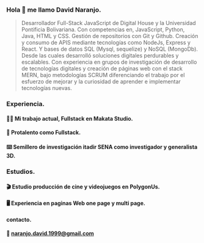 ### Hola 👋 me llamo David Naranjo.

>Desarrollador Full-Stack JavaScript de Digital House y la Universidad Pontificia Bolivariana. Con 
competencias en, JavaScript, Python, Java, HTML y CSS. Gestión de repositorios con Git y Github. 
Creación y consumo de APIS mediante tecnologías como NodeJs, Express y React. Y bases de datos SQL 
(Mysql, sequelize) y NoSQL (MongoDb). Desde las cuales desarrolló soluciones digitales perdurables y 
escalables. Con experiencia en grupos de investigación de desarrollo de tecnologías digitales y creación 
de páginas web con el stack MERN, bajo metodologías SCRUM diferenciando el trabajo por el esfuerzo de mejorar 
y la curiosidad de aprender e implementar tecnologías nuevas.

### Experiencia.

#### 👨‍💻 Mi trabajo actual, Fullstack en Makata Studio.
#### 💼 Protalento como Fullstack.
#### ⌨️ Semillero de investigación itadir SENA como investigador y generalista 3D.

### Estudios.

#### 🎬 Estudio producción de cine y videojuegos en PolygonUs.
#### 🖥️ Experiencia en paginas Web one page y multi page.

#### contacto.

#### 📧 naranjo.david.1999@gmail.com


<!--
**NamuraCode/NamuraCode** is a ✨ _special_ ✨ repository because its `README.md` (this file) appears on your GitHub profile.

Here are some ideas to get you started:

- 🔭 I’m currently working on ...
- 🌱 I’m currently learning ...
- 👯 I’m looking to collaborate on ...
- 🤔 I’m looking for help with ...
- 💬 Ask me about ...
- 📫 How to reach me: ...
- 😄 Pronouns: ...
- ⚡ Fun fact: ...
-->
